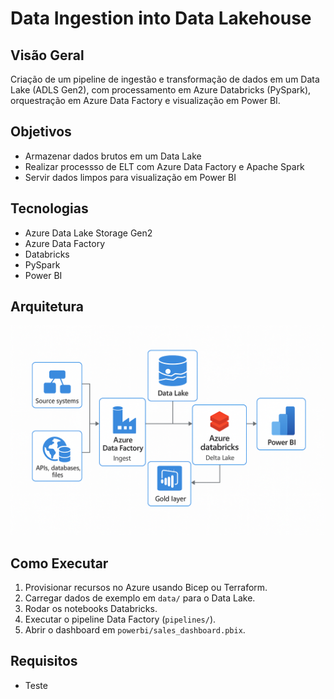 # Data Ingestion into Data Lakehouse
## Visão Geral
Criação de um pipeline de ingestão e transformação de dados em um Data Lake (ADLS Gen2), com processamento em Azure Databricks (PySpark), orquestração em Azure Data Factory e visualização em Power BI.
## Objetivos
- Armazenar dados brutos em um Data Lake
- Realizar processso de ELT com Azure Data Factory e Apache Spark
- Servir dados limpos para visualização em Power BI
## Tecnologias
- Azure Data Lake Storage Gen2
- Azure Data Factory
- Databricks
- PySpark
- Power BI
## Arquitetura
![alt text](image.png)
## Como Executar
1. Provisionar recursos no Azure usando Bicep ou Terraform.
2. Carregar dados de exemplo em `data/` para o Data Lake.
3. Rodar os notebooks Databricks.
4. Executar o pipeline Data Factory (`pipelines/`).
5. Abrir o dashboard em `powerbi/sales_dashboard.pbix`.
## Requisitos
- Teste